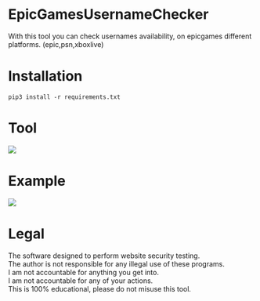# EpicGamesUsernameChecker
 With this tool you can check usernames availability, on epicgames different platforms. (epic,psn,xboxlive)
 
# Installation
```
pip3 install -r requirements.txt
``` 

# Tool
![](https://i.ibb.co/YfpqH4h/tool.png)
# Example
![](https://i.ibb.co/Pj8VCSt/example.png)

# Legal
 The software designed to perform website security testing.<br/>
 The author is not responsible for any illegal use of these programs.<br/>
 I am not accountable for anything you get into.<br/>
 I am not accountable for any of your actions.<br/>
 This is 100% educational, please do not misuse this tool.